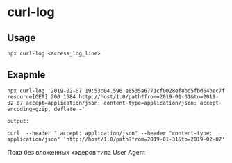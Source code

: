 # curl-log

## Usage
```
npx curl-log <access_log_line>
```

## Exapmle
```
npx curl-log '2019-02-07 19:53:04.596 e8535a6771cf0028ef8bd5fbd64bec7f resource[GET] 200 1584 http://host/1.0/path?from=2019-01-31&to=2019-02-07 accept=application/json; content-type=application/json; accept-encoding=gzip, deflate -'

output:

curl  --header " accept: application/json" --header "content-type: application/json" 'http://host/1.0/path?from=2019-01-31&to=2019-02-07'

```

Пока без вложенных хэдеров типа User Agent
